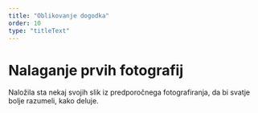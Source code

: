```yaml
---
title: "Oblikovanje dogodka"
order: 10
type: "titleText"
---
```

# Nalaganje prvih fotografij

Naložila sta nekaj svojih slik iz 
predporočnega fotografiranja, da bi 
svatje bolje razumeli, kako deluje.